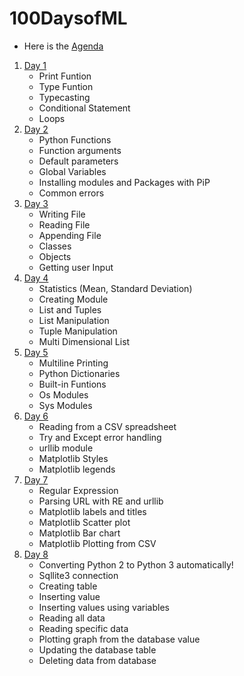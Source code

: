 # 100DaysofML
- Here is the [Agenda](https://github.com/CoderToCode/100DaysofML/blob/master/Curriculum.md)
1. [Day 1](https://github.com/CoderToCode/100DaysofML/blob/master/Day001.ipynb)
    * Print Funtion
    * Type Funtion 
    * Typecasting
    * Conditional Statement
    * Loops
2. [Day 2](https://github.com/CoderToCode/100DaysofML/blob/master/Day002.ipynb)
    * Python Functions
    * Function arguments
    * Default parameters
    * Global Variables
    * Installing modules and Packages with PiP
    * Common errors
3. [Day 3](Day003.ipynb)
    * Writing File
    * Reading File
    * Appending File
    * Classes
    * Objects
    * Getting user Input
4. [Day 4](Day004.ipynb)
    * Statistics (Mean, Standard Deviation)
    * Creating Module
    * List and Tuples
    * List Manipulation
    * Tuple Manipulation
    * Multi Dimensional List
5. [Day 5](Day005.ipynb)
    * Multiline Printing
    * Python Dictionaries
    * Built-in Funtions
    * Os Modules
    * Sys Modules
6. [Day 6](Day006.ipynb)
    * Reading from a CSV spreadsheet
    * Try and Except error handling
    * urllib module
    * Matplotlib Styles
    * Matplotlib legends
7. [Day 7](Day007.ipynb)
    * Regular Expression
    * Parsing URL with RE and urllib
    * Matplotlib labels and titles
    * Matplotlib Scatter plot
    * Matplotlib Bar chart
    * Matplotlib Plotting from CSV
8. [Day 8](Day008.ipynb)
    * Converting Python 2 to Python 3 automatically!
    * Sqllite3 connection
    * Creating table
    * Inserting value
    * Inserting values using variables
    * Reading all data
    * Reading specific data
    * Plotting graph from the database value
    * Updating the database table
    * Deleting data from database